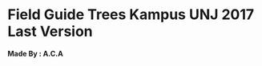 Field Guide Trees Kampus UNJ 2017 Last Version
=====================================================================

**Made By : A.C.A**
